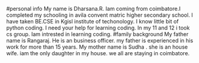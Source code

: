 #personal info
My name is Dharsana.R. Iam coming from coimbatore.I completed my schooling in avila convent matric higher secondary school.
I have taken BE.CSE in Kgisl institute of techonology.
I know little bit of python coding.
I need your help for learning coding.
In my 11 and 12 i took cs group.
Iam intrested in learning coding.
#family background
My father name is Rangaraj. He is an business officer.
my father is experienced in his work for more than 15 years.
My mother name is Sudha . she is an house wife.
iam the only daughter in my house.
we all are staying in coimbatore. 
